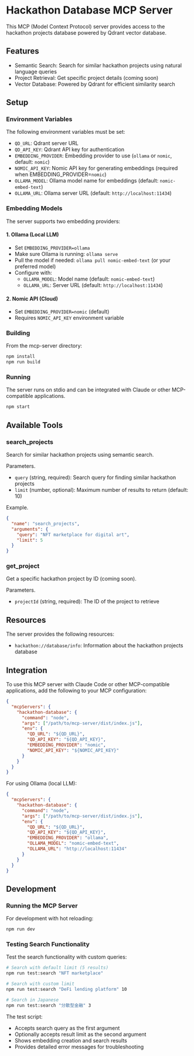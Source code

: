 # Hackathon Database MCP Server

This MCP (Model Context Protocol) server provides access to the hackathon projects database powered by Qdrant vector database.

## Features

- Semantic Search: Search for similar hackathon projects using natural language queries
- Project Retrieval: Get specific project details (coming soon)
- Vector Database: Powered by Qdrant for efficient similarity search

## Setup

### Environment Variables

The following environment variables must be set:

- `QD_URL`: Qdrant server URL
- `QD_API_KEY`: Qdrant API key for authentication
- `EMBEDDING_PROVIDER`: Embedding provider to use (`ollama` or `nomic`, default: `nomic`)
- `NOMIC_API_KEY`: Nomic API key for generating embeddings (required when EMBEDDING_PROVIDER=`nomic`)
- `OLLAMA_MODEL`: Ollama model name for embeddings (default: `nomic-embed-text`)
- `OLLAMA_URL`: Ollama server URL (default: `http://localhost:11434`)

### Embedding Models

The server supports two embedding providers:

#### 1. Ollama (Local LLM)

- Set `EMBEDDING_PROVIDER=ollama`
- Make sure Ollama is running: `ollama serve`
- Pull the model if needed: `ollama pull nomic-embed-text` (or your preferred model)
- Configure with:
  - `OLLAMA_MODEL`: Model name (default: `nomic-embed-text`)
  - `OLLAMA_URL`: Server URL (default: `http://localhost:11434`)

#### 2. Nomic API (Cloud)

- Set `EMBEDDING_PROVIDER=nomic` (default)
- Requires `NOMIC_API_KEY` environment variable

### Building

From the mcp-server directory:

```bash
npm install
npm run build
```

### Running

The server runs on stdio and can be integrated with Claude or other MCP-compatible applications.

```bash
npm start
```

## Available Tools

### search_projects

Search for similar hackathon projects using semantic search.

Parameters.

- `query` (string, required): Search query for finding similar hackathon projects
- `limit` (number, optional): Maximum number of results to return (default: 10)

Example.
```json
{
  "name": "search_projects",
  "arguments": {
    "query": "NFT marketplace for digital art",
    "limit": 5
  }
}
```

### get_project

Get a specific hackathon project by ID (coming soon).

Parameters.

- `projectId` (string, required): The ID of the project to retrieve

## Resources

The server provides the following resources:

- `hackathon://database/info`: Information about the hackathon projects database

## Integration

To use this MCP server with Claude Code or other MCP-compatible applications, add the following to your MCP configuration:

```json
{
  "mcpServers": {
    "hackathon-database": {
      "command": "node",
      "args": ["/path/to/mcp-server/dist/index.js"],
      "env": {
        "QD_URL": "${QD_URL}",
        "QD_API_KEY": "${QD_API_KEY}",
        "EMBEDDING_PROVIDER": "nomic",
        "NOMIC_API_KEY": "${NOMIC_API_KEY}"
      }
    }
  }
}
```

For using Ollama (local LLM):

```json
{
  "mcpServers": {
    "hackathon-database": {
      "command": "node",
      "args": ["/path/to/mcp-server/dist/index.js"],
      "env": {
        "QD_URL": "${QD_URL}",
        "QD_API_KEY": "${QD_API_KEY}",
        "EMBEDDING_PROVIDER": "ollama",
        "OLLAMA_MODEL": "nomic-embed-text",
        "OLLAMA_URL": "http://localhost:11434"
      }
    }
  }
}
```

## Development

### Running the MCP Server

For development with hot reloading:

```bash
npm run dev
```

### Testing Search Functionality

Test the search functionality with custom queries:

```bash
# Search with default limit (5 results)
npm run test:search "NFT marketplace"

# Search with custom limit
npm run test:search "DeFi lending platform" 10

# Search in Japanese
npm run test:search "分散型金融" 3
```

The test script:

- Accepts search query as the first argument
- Optionally accepts result limit as the second argument
- Shows embedding creation and search results
- Provides detailed error messages for troubleshooting
